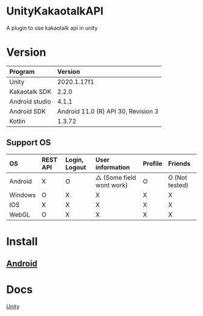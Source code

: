 # UnityKakaotalkAPI

A plugin to use kakaotalk api in unity

# Version

| Program        | Version                             |
| :------------- | :---------------------------------- |
| Unity          | 2020.1.17f1                         |
| Kakaotalk SDK  | 2.2.0                               |
| Android studio | 4.1.1                               |
| Android SDK    | Android 11.0 (R) API 30, Revision 3 |
| Kotlin         | 1.3.72                              |

## Support OS

| OS       | REST API | Login, Logout | User information          | Profile | Friends        |
| :------- | :------- | :------------ | :------------------------ | :------ | :------------- |
| Android  | X        | O             | △ (Some field wont work) | O       | O (Not tested) |
| Windows  | O        | X             | X                         | X       | X              |
| IOS      | X        | X             | X                         | X       | X              |
| WebGL    | O        | X             | X                         | X       | X              |

# Install

## [Android](Doc/Install/Android.md)

# Docs
[Unity](Doc/Unity.md)
